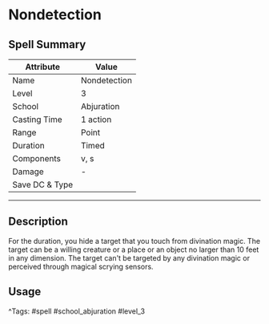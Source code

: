 # Nondetection

## Spell Summary

| Attribute        | Value                  |
|------------------|------------------------|
| Name             | Nondetection                 |
| Level            | 3                |
| School           | Abjuration          |
| Casting Time     | 1 action              |
| Range            | Point            |
| Duration         | Timed             |
| Components       | v, s             |
| Damage           | -               |
| Save DC & Type   |              |

---

## Description

For the duration, you hide a target that you touch from divination magic. The target can be a willing creature or a place or an object no larger than 10 feet in any dimension. The target can't be targeted by any divination magic or perceived through magical scrying sensors.

## Usage


^Tags: #spell #school_abjuration #level_3